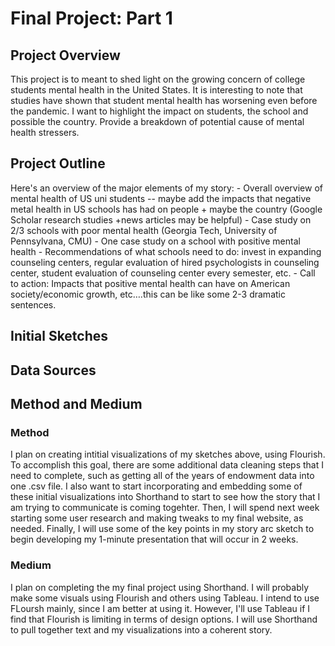 # Final Project: Part 1
## Project Overview
This project is to meant to shed light on the growing concern of college students mental health in the United States. It is interesting to note that studies have shown that student mental health has worsening even before the pandemic. I want to highlight the impact on students, the school and possible the country. Provide a breakdown of potential cause of mental health stressers. 

## Project Outline
Here's an overview of the major elements of my story:
	- Overall overview of mental health of US uni students
         -- maybe add the impacts that negative metal health in US schools has had on people + maybe the country (Google Scholar research studies +news articles may be helpful)
	- Case study on 2/3 schools with poor mental health (Georgia Tech, University of Pennsylvana, CMU)
	- One case study on a school with positive mental health
	- Recommendations of what schools need to do: invest in expanding counseling centers, regular evaluation of hired psychologists in counseling center, student evaluation of counseling center every semester, etc.
	- Call to action: Impacts that positive mental health can have on American society/economic growth, etc….this can be like some 2-3 dramatic sentences.

## Initial Sketches

## Data Sources

## Method and Medium

### Method
I plan on creating intitial visualizations of my sketches above, using Flourish. To accomplish this goal, there are some additional data cleaning steps that I need to complete, such as getting all of the years of endowment data into one .csv file. I also want to start incorporating and embedding some of these initial visualizations into Shorthand to start to see how the story that I am trying to communicate is coming togehter. Then, I will spend next week starting some user research and making tweaks to my final website, as needed. Finally, I will use some of the key points in my story arc sketch to begin developing my 1-minute presentation that will occur in 2 weeks.

### Medium

I plan on completing the my final project using Shorthand. I will probably make some visuals using Flourish and others using Tableau. I intend to use FLoursh mainly, since I am better at using it. However, I'll use Tableau if I find that Flourish is limiting in terms of design options. I will use Shorthand to pull together text and my visualizations into a coherent story. 

